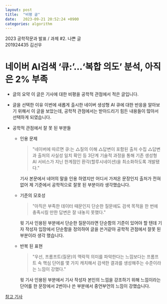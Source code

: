 ```yaml
---
layout: post
title:  "비평 글"
date:   2023-09-21 20:52:24 +0900
categories: algorithm
---
```


2023 공학작문과 발표 / 과제 #2. 나쁜 글　　　　　　　　　　　　　　　　　　　201924435 김선우
# 네이버 AI검색 ‘큐:’…‘복합 의도’ 분석, 아직은 2% 부족
- 글의 요약
    이 글은 기사에 대한 비평을 공학적 관점에서 적은 글입니다.
- 글을 선택한 이유
이번에 새롭게 출시한 네이버 생성형 AI 큐에 대한 반응을 알아보기 위해서 
이 글을 보았는데, 공학적 관점에서는 받아드리기 힘든 내용들이 많아서 선택하게
되였습니다. 

- 공학적 관점에서 잘 못 된 부분들
    - 인용 문제
        > "네이버에 따르면 큐:는 △질의 이해 △답변이 포함된 출처 수집 △답변과 출처의 사실성 일치 확인 등 3단계 기술적 과정을 통해 기존 생성형 AI 서비스가 지닌 한계점인 환각(할루시네이션)을 최소화하도록 개발됐다." 

        기사 본문에서 네어의 말을 인용 하였지만 어디서 가져온 문장인지 출처가 전혀 없어 제 기준에서 공학적으로 잘못 된 부분이라 생각했습니다.

    - 기준의 모호성 
        > "아직은 부족한 데이터 때문인지 단순한 질문에도 검색 목적을 한 번에 충족시킬 만한 답변은 잘 내놓지 못했다." 
    
        윗 기사 인용된 부분에서 단순한 질문이라면 단순함의 기준이 있어야 할 텐데 기자 작성자 입장에서 단순함을 정의하여 글을 쓴거같아 공학적 관점에서 잘못 된 부분이라 생각 했습니다.
        
    - 반복 된 표현 
        > "우선, 프롬프트(질문)의 맥락적 의미를 파악한다는 느낌보다는 프롬프트 속 핵심 단어를 몇 가지 캐치해서 검색한 결과를 생성해주는 수준이라는 느낌이 강했다."
    
        윗 기사 인용된 부분에서 기사 작성자 본인의 느낌을 강조하기 위해 느낌이라는 단어를 한 문장에서 2번이나 쓴 부분에서 중언부언의 느낌이 강했습니다.
        
[참고 기사](https://www.ceoscoredaily.com/page/view/2023092116204975099)






